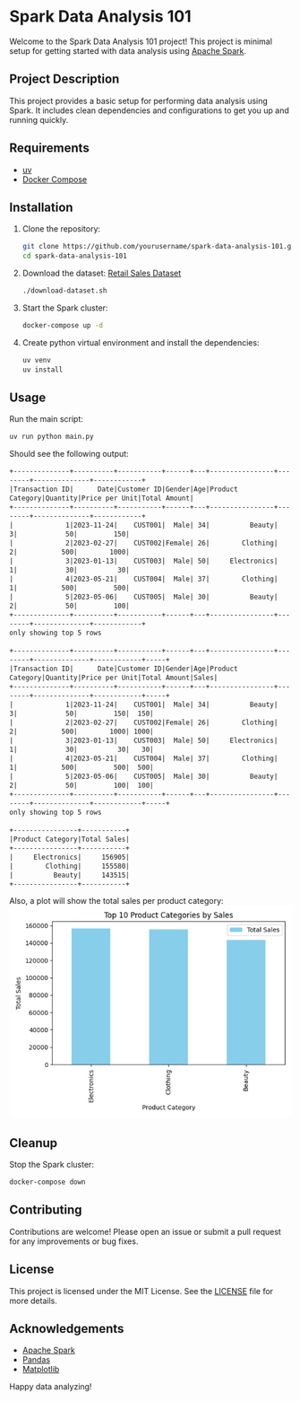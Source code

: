 # Spark Data Analysis 101

Welcome to the Spark Data Analysis 101 project!
This project is minimal setup for getting started with data analysis using [Apache Spark](https://spark.apache.org/).

## Project Description

This project provides a basic setup for performing data analysis using Spark. It includes clean dependencies and configurations to get you up and running quickly.

## Requirements

- [uv](https://docs.astral.sh/uv/getting-started/installation/)
- [Docker Compose](https://docs.docker.com/compose/install/)

## Installation

1. Clone the repository:
    ```sh
    git clone https://github.com/yourusername/spark-data-analysis-101.git
    cd spark-data-analysis-101
    ```
2. Download the dataset: [Retail Sales Dataset](https://www.kaggle.com/datasets/mohammadtalib786/retail-sales-dataset)
    ```sh
    ./download-dataset.sh
    ```
3. Start the Spark cluster:
    ```sh
    docker-compose up -d
    ```
4. Create python virtual environment and install the dependencies:
    ```sh
    uv venv
    uv install
    ```

## Usage

Run the main script:
```sh
uv run python main.py
```

Should see the following output:
```
+--------------+----------+-----------+------+---+----------------+--------+--------------+------------+
|Transaction ID|      Date|Customer ID|Gender|Age|Product Category|Quantity|Price per Unit|Total Amount|
+--------------+----------+-----------+------+---+----------------+--------+--------------+------------+
|             1|2023-11-24|    CUST001|  Male| 34|          Beauty|       3|            50|         150|
|             2|2023-02-27|    CUST002|Female| 26|        Clothing|       2|           500|        1000|
|             3|2023-01-13|    CUST003|  Male| 50|     Electronics|       1|            30|          30|
|             4|2023-05-21|    CUST004|  Male| 37|        Clothing|       1|           500|         500|
|             5|2023-05-06|    CUST005|  Male| 30|          Beauty|       2|            50|         100|
+--------------+----------+-----------+------+---+----------------+--------+--------------+------------+
only showing top 5 rows

+--------------+----------+-----------+------+---+----------------+--------+--------------+------------+-----+
|Transaction ID|      Date|Customer ID|Gender|Age|Product Category|Quantity|Price per Unit|Total Amount|Sales|
+--------------+----------+-----------+------+---+----------------+--------+--------------+------------+-----+
|             1|2023-11-24|    CUST001|  Male| 34|          Beauty|       3|            50|         150|  150|
|             2|2023-02-27|    CUST002|Female| 26|        Clothing|       2|           500|        1000| 1000|
|             3|2023-01-13|    CUST003|  Male| 50|     Electronics|       1|            30|          30|   30|
|             4|2023-05-21|    CUST004|  Male| 37|        Clothing|       1|           500|         500|  500|
|             5|2023-05-06|    CUST005|  Male| 30|          Beauty|       2|            50|         100|  100|
+--------------+----------+-----------+------+---+----------------+--------+--------------+------------+-----+
only showing top 5 rows

+----------------+-----------+
|Product Category|Total Sales|
+----------------+-----------+
|     Electronics|     156905|
|        Clothing|     155580|
|          Beauty|     143515|
+----------------+-----------+
```

Also, a plot will show the total sales per product category:
![plot](./assets/plot.png)

## Cleanup

Stop the Spark cluster:
```sh
docker-compose down
```

## Contributing

Contributions are welcome! Please open an issue or submit a pull request for any improvements or bug fixes.

## License

This project is licensed under the MIT License. See the [LICENSE](LICENSE) file for more details.

## Acknowledgements

- [Apache Spark](https://spark.apache.org/)
- [Pandas](https://pandas.pydata.org/)
- [Matplotlib](https://matplotlib.org/)

Happy data analyzing!
